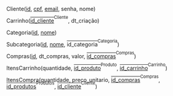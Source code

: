 Cliente(<u>id</u>, <u>cpf</u>, <u>email</u>, senha, nome)

Carrinho(<u><span style="text-decoration: overline;">id_cliente</span></u><span style="position: relative; top: -10px; font-size: 0.8em;">Cliente</span>, dt_criação)

Categoria(<u>id</u>, <u>nome</u>)

Subcategoria(<u>id</u>, <u>nome</u>, <span style="text-decoration: overline;">id_categoria</span><span style="position: relative; top: -10px; font-size: 0.8em;">Categoria</span>)

Compras(<u>id</u>, dt_compras, valor, <u><span style="text-decoration: overline;">id_compras</span></u><span style="position: relative; top: -10px; font-size: 0.8em;">Compras</span>)

ItensCarrinho(quantidade, <u><span style="text-decoration: overline;">id_produto</span></u><span style="position: relative; top: -10px; font-size: 0.8em;">Produto</span>, <u><span style="text-decoration: overline;">id_carrinho</span></u><span style="position: relative; top: -10px; font-size: 0.8em;">Carrinho</span>)

ItensCompra(quantidade, preco_unitario, <u><span style="text-decoration: overline;">id_compras</span></u><span style="position: relative; top: -10px; font-size: 0.8em;">Compras</span>, <u><span style="text-decoration: overline;">id_produtos</span></u><span style="position: relative; top: -10px; font-size: 0.8em;">Produtos</span>, <u><span style="text-decoration: overline;">id_cliente</span></u><span style="position: relative; top: -10px; font-size: 0.8em;">Cliente</span>)